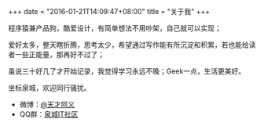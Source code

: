 +++
date = "2016-01-21T14:09:47+08:00"
title = "关于我"
+++

程序猿兼产品狗，酷爱设计，有简单想法不用吵架，自己就可以实现；

爱好太多，整天瞎折腾，思考太少，希望通过写作能有所沉淀和积累，若也能给读者一些正能量，那再好不过了；

虽说三十好几了才开始记录，我觉得学习永远不晚；Geek一点，生活更美好。

坐标泉城，欢迎同行骚扰。

+ 微博：[@天才阿义](http://weibo.com/u/1652841480)
+ QQ群：[泉城IT社区](http://jq.qq.com/?_wv=1027&k=gA41Nq)

